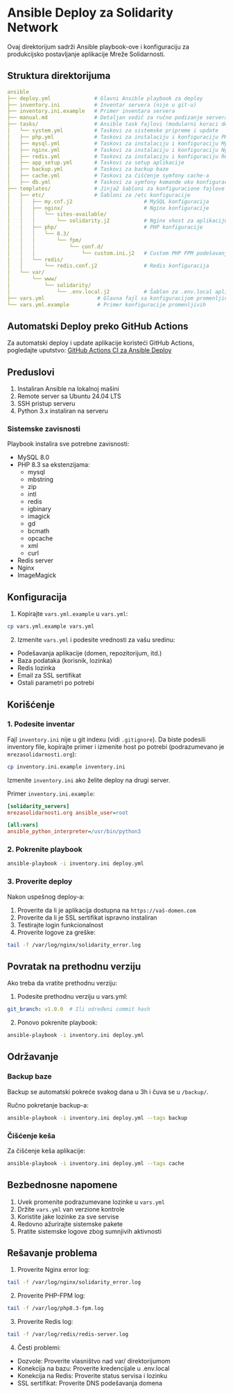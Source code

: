 # Ansible Deploy za Solidarity Network

Ovaj direktorijum sadrži Ansible playbook-ove i konfiguraciju za produkcijsko postavljanje aplikacije Mreže Solidarnosti.

## Struktura direktorijuma

```yaml
ansible
├── deploy.yml              # Glavni Ansible playbook za deploy
├── inventory.ini           # Inventar servera (nije u git-u)
├── inventory.ini.example   # Primer inventara servera
├── manual.md               # Detaljan vodič za ručno podizanje servera
├── tasks/                  # Ansible task fajlovi (modularni koraci deploy-a)
│   └── system.yml          # Taskovi za sistemske pripreme i update
│   ├── php.yml             # Taskovi za instalaciju i konfiguraciju PHP-a
│   ├── mysql.yml           # Taskovi za instalaciju i konfiguraciju MySQL-a
│   ├── nginx.yml           # Taskovi za instalaciju i konfiguraciju Nginx-a
│   ├── redis.yml           # Taskovi za instalaciju i konfiguraciju Redis-a
│   ├── app_setup.yml       # Taskovi za setup aplikacije
│   ├── backup.yml          # Taskovi za backup baze
│   ├── cache.yml           # Taskovi za čišćenje symfony cache-a
│   ├── db.yml              # Taskovi za symfony komande oko konfiguracija baze
├── templates/              # Jinja2 šabloni za konfiguracione fajlove
│   ├── etc/                # Šabloni za /etc konfiguracije
│   │   ├── my.cnf.j2                       # MySQL konfiguracija
│   │   ├── nginx/                          # Nginx konfiguracije
│   │   │   └── sites-available/
│   │   │       └── solidarity.j2           # Nginx vhost za aplikaciju
│   │   ├── php/                            # PHP konfiguracije
│   │   │   └── 8.3/
│   │   │       └── fpm/
│   │   │           └── conf.d/
│   │   │               └── custom.ini.j2   # Custom PHP FPM podešavanja
│   │   └── redis/
│   │       └── redis.conf.j2               # Redis konfiguracija
│   └── var/
│       └── www/
│           └── solidarity/
│               └── .env.local.j2           # Šablon za .env.local aplikacije
├── vars.yml                 # Glavna fajl sa konfiguracijom promenljivih (nije u git-u)
└── vars.yml.example         # Primer konfiguracije promenljivih
```

## Automatski Deploy preko GitHub Actions

Za automatski deploy i update aplikacije koristeći GitHub Actions, pogledajte uputstvo:
[GitHub Actions CI za Ansible Deploy](./github-actions.md)

## Preduslovi

1. Instaliran Ansible na lokalnoj mašini
2. Remote server sa Ubuntu 24.04 LTS
3. SSH pristup  serveru
4. Python 3.x instaliran na serveru

### Sistemske zavisnosti

Playbook instalira sve potrebne zavisnosti:

- MySQL 8.0
- PHP 8.3 sa ekstenzijama:
  - mysql
  - mbstring
  - zip
  - intl
  - redis
  - igbinary
  - imagick
  - gd
  - bcmath
  - opcache
  - xml
  - curl
- Redis server
- Nginx
- ImageMagick

## Konfiguracija

1. Kopirajte `vars.yml.example` u `vars.yml`:

```bash
cp vars.yml.example vars.yml
```

2. Izmenite `vars.yml` i podesite vrednosti za vašu sredinu:

- Podešavanja aplikacije (domen, repozitorijum, itd.)
- Baza podataka (korisnik, lozinka)
- Redis lozinka
- Email za SSL sertifikat
- Ostali parametri po potrebi

## Korišćenje

### 1. Podesite inventar

Fajl `inventory.ini` nije u git indexu (vidi `.gitignore`).
Da biste podesili inventory file, kopirajte primer i izmenite host po potrebi (podrazumevano je `mrezasolidarnosti.org`):

```bash
cp inventory.ini.example inventory.ini
```

Izmenite `inventory.ini` ako želite deploy na drugi server.

Primer `inventory.ini.example`:

```ini
[solidarity_servers]
mrezasolidarnosti.org ansible_user=root

[all:vars]
ansible_python_interpreter=/usr/bin/python3
```

### 2. Pokrenite playbook

```bash
ansible-playbook -i inventory.ini deploy.yml
```

### 3. Proverite deploy

Nakon uspešnog deploy-a:

1. Proverite da li je aplikacija dostupna na `https://vaš-domen.com`
2. Proverite da li je SSL sertifikat ispravno instaliran
3. Testirajte login funkcionalnost
4. Proverite logove za greške:

```bash
tail -f /var/log/nginx/solidarity_error.log
```

## Povratak na prethodnu verziju

Ako treba da vratite prethodnu verziju:

1. Podesite prethodnu verziju u vars.yml:

```yaml
git_branch: v1.0.0  # Ili određeni commit hash
```

2. Ponovo pokrenite playbook:

```bash
ansible-playbook -i inventory.ini deploy.yml
```

## Održavanje

### Backup baze

Backup se automatski pokreće svakog dana u 3h i čuva se u `/backup/`.

Ručno pokretanje backup-a:

```bash
ansible-playbook -i inventory.ini deploy.yml --tags backup
```

### Čišćenje keša

Za čišćenje keša aplikacije:

```bash
ansible-playbook -i inventory.ini deploy.yml --tags cache
```

## Bezbednosne napomene

1. Uvek promenite podrazumevane lozinke u `vars.yml`
2. Držite `vars.yml` van verzione kontrole
3. Koristite jake lozinke za sve servise
4. Redovno ažurirajte sistemske pakete
5. Pratite sistemske logove zbog sumnjivih aktivnosti

## Rešavanje problema

1. Proverite Nginx error log:

```bash
tail -f /var/log/nginx/solidarity_error.log
```

2. Proverite PHP-FPM log:

```bash
tail -f /var/log/php8.3-fpm.log
```

3. Proverite Redis log:

```bash
tail -f /var/log/redis/redis-server.log
```

4. Česti problemi:

- Dozvole: Proverite vlasništvo nad var/ direktorijumom
- Konekcija na bazu: Proverite kredencijale u .env.local
- Konekcija na Redis: Proverite status servisa i lozinku
- SSL sertifikat: Proverite DNS podešavanja domena
